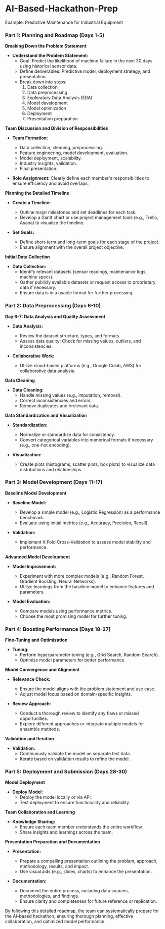 # AI-Based-Hackathon-Prep

Example: Predictive Maintenance for Industrial Equipment
### Part 1: Planning and Roadmap (Days 1-5)

**Breaking Down the Problem Statement**

- **Understand the Problem Statement:**
  - Goal: Predict the likelihood of machine failure in the next 30 days using historical sensor data.
  - Define deliverables: Predictive model, deployment strategy, and presentation.
  - Break down into steps:
    1. Data collection
    2. Data preprocessing
    3. Exploratory Data Analysis (EDA)
    4. Model development
    5. Model optimization
    6. Deployment
    7. Presentation preparation

**Team Discussion and Division of Responsibilities**

- **Team Formation:**
  - Data collection, cleaning, preprocessing.
  - Feature engineering, model development, evaluation.
  - Model deployment, scalability.
  - Industry insights, validation.
  - Final presentation.
  
- **Role Assignment:** Clearly define each member's responsibilities to ensure efficiency and avoid overlaps.

**Planning the Detailed Timeline**

- **Create a Timeline:**
  - Outline major milestones and set deadlines for each task.
  - Develop a Gantt chart or use project management tools (e.g., Trello, Asana) to visualize the timeline.
  
- **Set Goals:**
  - Define short-term and long-term goals for each stage of the project.
  - Ensure alignment with the overall project objective.

**Initial Data Collection**

- **Data Collection:**
  - Identify relevant datasets (sensor readings, maintenance logs, machine specs).
  - Gather publicly available datasets or request access to proprietary data if necessary.
  - Ensure data is in a usable format for further processing.

### Part 2: Data Preprocessing (Days 6-10)

**Day 6-7: Data Analysis and Quality Assessment**

- **Data Analysis:**
  - Review the dataset structure, types, and formats.
  - Assess data quality: Check for missing values, outliers, and inconsistencies.

- **Collaborative Work:**
  - Utilize cloud-based platforms (e.g., Google Colab, AWS) for collaborative data analysis.

**Data Cleaning**

- **Data Cleaning:**
  - Handle missing values (e.g., imputation, removal).
  - Correct inconsistencies and errors.
  - Remove duplicates and irrelevant data.

**Data Standardization and Visualization**

- **Standardization:**
  - Normalize or standardize data for consistency.
  - Convert categorical variables into numerical formats if necessary (e.g., one-hot encoding).

- **Visualization:**
  - Create plots (histograms, scatter plots, box plots) to visualize data distributions and relationships.

### Part 3: Model Development (Days 11-17)

**Baseline Model Development**

- **Baseline Model:**
  - Develop a simple model (e.g., Logistic Regression) as a performance benchmark.
  - Evaluate using initial metrics (e.g., Accuracy, Precision, Recall).

- **Validation:**
  - Implement K-Fold Cross-Validation to assess model stability and performance.

**Advanced Model Development**

- **Model Improvement:**
  - Experiment with more complex models (e.g., Random Forest, Gradient Boosting, Neural Networks).
  - Utilize learnings from the baseline model to enhance features and parameters.

- **Model Evaluation:**
  - Compare models using performance metrics.
  - Choose the most promising model for further tuning.

### Part 4: Boosting Performance (Days 18-27)

**Fine-Tuning and Optimization**

- **Tuning:**
  - Perform hyperparameter tuning (e.g., Grid Search, Random Search).
  - Optimize model parameters for better performance.

**Model Convergence and Alignment**

- **Relevance Check:**
  - Ensure the model aligns with the problem statement and use case.
  - Adjust model focus based on domain-specific insights.

- **Review Approach:**
  - Conduct a thorough review to identify any flaws or missed opportunities.
  - Explore different approaches or integrate multiple models for ensemble methods.

**Validation and Iteration**

- **Validation:**
  - Continuously validate the model on separate test data.
  - Iterate based on validation results to refine the model.

### Part 5: Deployment and Submission (Days 28-30)

**Model Deployment**

- **Deploy Model:**
  - Deploy the model locally or via API.
  - Test deployment to ensure functionality and reliability.

**Team Collaboration and Learning**

- **Knowledge Sharing:**
  - Ensure each team member understands the entire workflow.
  - Share insights and learnings across the team.

**Presentation Preparation and Documentation**

- **Presentation:**
  - Prepare a compelling presentation outlining the problem, approach, methodology, results, and impact.
  - Use visual aids (e.g., slides, charts) to enhance the presentation.

- **Documentation:**
  - Document the entire process, including data sources, methodologies, and findings.
  - Ensure clarity and completeness for future reference or replication.

By following this detailed roadmap, the team can systematically prepare for the AI-based hackathon, ensuring thorough planning, effective collaboration, and optimized model performance.
